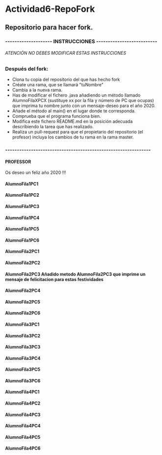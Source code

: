 # Actividad6-RepoFork
## Repositorio para hacer fork.

### -------------------- INSTRUCCIONES --------------------------
###### ATENCIÓN NO DEBES MODIFICAR ESTAS INSTRUCCIONES
### Después del fork:
* Clona tu copia del repositorio del que has hecho fork
* Créate una rama, que se llamará "tuNombre"
* Cambia a la nueva rama. 
* Has de modificar el fichero .java añadiendo un método llamado AlumnoFilaXPCX  (sustituye xx por la fila y número de PC que ocupas) que imprima tu nombre junto con un mensaje-deseo para el año 2020.
* Añade el método al main() en el lugar donde te corresponda.
* Comprueba que el programa funciona bien.
* Modifica este fichero README.md en la posición adecuada describiendo la tarea que has realizado.
* Realiza un pull-request para que el propietario del repositorio (el profesor) incluya los cambios de tu rama en la rama master.
### --------------------------------------------------------------

#### PROFESSOR
Os deseo un feliz año 2020 !!!


#### AlumnoFila1PC1


#### AlumnoFila1PC2


#### AlumnoFila1PC3


#### AlumnoFila1PC4


#### AlumnoFila1PC5


#### AlumnoFila1PC6



#### AlumnoFila2PC1


#### AlumnoFila2PC2


#### AlumnoFila2PC3 Añadido metodo AlumnoFila2PC3 que imprime un mensaje de felicitacion para estas festividades


#### AlumnoFila2PC4


#### AlumnoFila2PC5


#### AlumnoFila2PC6



#### AlumnoFila3PC1


#### AlumnoFila3PC2


#### AlumnoFila3PC3


#### AlumnoFila3PC4


#### AlumnoFila3PC5


#### AlumnoFila3PC6



#### AlumnoFila4PC1


#### AlumnoFila4PC2


#### AlumnoFila4PC3


#### AlumnoFila4PC4


#### AlumnoFila4PC5


#### AlumnoFila4PC6


